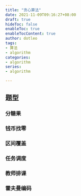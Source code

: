 ```yaml
---
title: "贪心算法"
date: 2021-11-09T09:16:27+08:00
draft: true
hideToc: false
enableToc: true
enableTocContent: true
author: dotleo
tags:
- 算法
- algorithm
categories:
- algorithm
series:
- algorithm

---
```


## 题型

### 分糖果

### 钱币找零

### 区间覆盖

### 任务调度

### 教师排课

### 霍夫曼编码

### 
